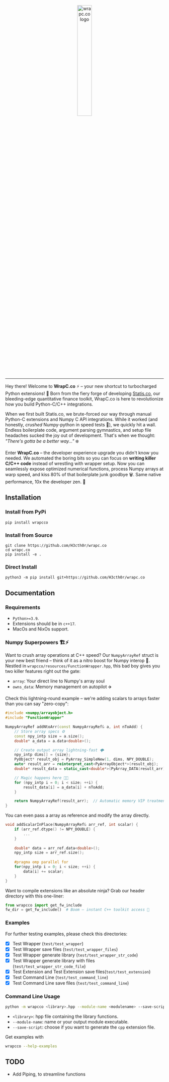 <div align="center">
    <picture>
        <source media="(prefers-color-scheme: light)" srcset="/docs/logo_wrapc_light.svg">
        <img alt="wrapc.co logo" src="/docs/logo_wrapc_dark.svg" width="30%" height="30%">
    </picture>
</div>

---

Hey there! Welcome to **WrapC.co** ⚡ – your new shortcut to turbocharged Python extensions! 🚀 Born from the fiery forge of developing [Statis.co](https://github.com/H3cth0r/statis.co), our bleeding-edge quantitative finance toolkit, WrapC.co is here to revolutionize how you build Python-C/C++ integrations.

When we first built Statis.co, we brute-forced our way through manual Python-C extensions and Numpy C API integrations. While it worked (and honestly, *crushed* Numpy-python in speed tests 💨), we quickly hit a wall. Endless boilerplate code, argument parsing gymnastics, and setup file headaches sucked the joy out of development. That's when we thought: *"There's gotta be a better way..."* ❄️

Enter **WrapC.co** – the developer experience upgrade you didn't know you needed. We automated the boring bits so you can focus on **writing killer C/C++ code** instead of wrestling with wrapper setup. Now you can seamlessly expose optimized numerical functions, process Numpy arrays at warp speed, and kiss 80% of that boilerplate junk goodbye 🗑️. Same native performance, 10x the developer zen. 🔮

## Installation

### Install from PyPi
```
pip install wrapcco
```

### Install from Source
```
git clone https://github.com/H3cth0r/wrapc.co
cd wrapc.co
pip install -e .
```

### Direct Install
```
python3 -m pip install git+https://github.com/H3cth0r/wrapc.co
```

## Documentation
### Requirements
- `Python>=3.9`.
- Extensions should be in `c++17`.
- MacOs and NixOs support.

### Numpy Superpowers 🏗️⚡
Want to crush array operations at C++ speed? Our `NumpyArrayRef` struct is your new best friend – think of it as a nitro boost for Numpy interop 🚀. Nestled in `wrapcco/resources/FunctionWrapper.hpp`, this bad boy gives you two killer features right out the gate:
- `array`: Your direct line to Numpy's array soul
- `owns_data`: Memory management on autopilot ✈️

Check this lightning-round example – we're adding scalars to arrays faster than you can say "zero-copy": 

```cpp
#include <numpy/arrayobject.h>
#include "FunctionWrapper"

NumpyArrayRef addNtoArr(const NumpyArrayRef& a, int nToAdd) {
    // Store array specs ⚙️
    const npy_intp size = a.size();
    double* a_data = a.data<double>();

    // Create output array lightning-fast 🌩️
    npy_intp dims[] = {size};
    PyObject* result_obj = PyArray_SimpleNew(1, dims, NPY_DOUBLE);
    auto* result_arr = reinterpret_cast<PyArrayObject*>(result_obj);
    double* result_data = static_cast<double*>(PyArray_DATA(result_arr));

    // Magic happens here 🎩✨
    for (npy_intp i = 0; i < size; ++i) {
        result_data[i] = a_data[i] + nToAdd;
    }

    return NumpyArrayRef(result_arr);  // Automatic memory VIP treatment 🎟️
}
```

You can even pass a array as reference and modify the array directly.
```cpp
void addScalarInPlace(NumpyArrayRef& arr_ref, int scalar) {
    if (arr_ref.dtype() != NPY_DOUBLE) {
        ...
    }
    
    double* data = arr_ref.data<double>();
    npy_intp size = arr_ref.size();
    
    #pragma omp parallel for
    for(npy_intp i = 0; i < size; ++i) {
        data[i] += scalar;
    }
}
```

Want to compile extensions like an absolute ninja? Grab our header directory with this one-liner:
```py
from wrapcco import get_fw_include
fw_dir = get_fw_include()  # Boom – instant C++ toolkit access 🔧
```

### Examples
For further testing examples, please check this directories:
- [x] Test Wrapper (`test/test_wrapper`)
- [x] Test Wrapper save files (`test/test_wrapper_files`)
- [x] Test Wrapper generate library (`test/test_wrapper_str_code`)
- [x] Test Wrapper generate library with files (`test/test_wrapper_str_code_file`)
- [x] Test Extension and Test Extension save files(`test/test_extension`)
- [x] Test Command Line (`test/test_command_line`)
- [x] Test Command Line save files (`test/test_command_line`)

### Command Line Usage
```sh
python -m wrapcco <library>.hpp --module-name <modulename> --save-script <true/false> --output-path "./"
```
- `<library>`: hpp file containing the library functions.
- `--module-name`: name or your output module executable.
- `--save-script`: choose if you want to generate the `cpp` extension file.

Get examples with
```sh
wrapcco --help-examples
```

## TODO
- Add Piping, to streamline functions
